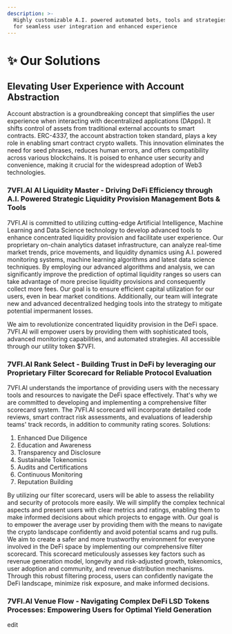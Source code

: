```yaml
---
description: >-
  Highly customizable A.I. powered automated bots, tools and strategies tailored
  for seamless user integration and enhanced experience
---
```


# ✨ Our Solutions

## **Elevating User Experience with Account Abstraction**&#x20;

Account abstraction is a groundbreaking concept that simplifies the user experience when interacting with decentralized applications (DApps). It shifts control of assets from traditional external accounts to smart contracts. ERC-4337, the account abstraction token standard, plays a key role in enabling smart contract crypto wallets. This innovation eliminates the need for seed phrases, reduces human errors, and offers compatibility across various blockchains. It is poised to enhance user security and convenience, making it crucial for the widespread adoption of Web3 technologies.

### 7VFI.AI AI Liquidity Master - Driving DeFi Efficiency through A.I. Powered Strategic Liquidity Provision Management Bots & Tools

7VFI.AI is committed to utilizing cutting-edge Artificial Intelligence, Machine Learning and Data Science technology to develop advanced tools to enhance concentrated liquidity provision and facilitate user experience. Our proprietary on-chain analytics dataset infrastructure, can analyze real-time market trends, price movements, and liquidity dynamics using A.I. powered monitoring systems, machine learning algorithms and latest data science techniques. By employing our advanced algorithms and analysis, we can significantly improve the prediction of optimal liquidity ranges so users can take advantage of more precise liquidity provisions and consequently collect more fees. Our goal is to ensure efficient capital utilization for our users, even in bear market conditions. Additionally, our team will integrate new and advanced decentralized hedging tools into the strategy to mitigate potential impermanent losses.

We aim to revolutionize concentrated liquidity provision in the DeFi space. 7VFI.AI will empower users by providing them with sophisticated tools, advanced monitoring capabilities, and automated strategies. All accessible through our utility token $7VFI.

### 7VFI.AI Rank Select - Building Trust in DeFi by leveraging our Proprietary Filter Scorecard for Reliable Protocol Evaluation

7VFI.AI understands the importance of providing users with the necessary tools and resources to navigate the DeFi space effectively. That's why we are committed to developing and implementing a comprehensive filter scorecard system. The 7VFI.AI scorecard will incorporate detailed code reviews, smart contract risk assessments, and evaluations of leadership teams' track records, in addition to community rating scores. Solutions:

1. Enhanced Due Diligence
2. Education and Awareness
3. Transparency and Disclosure
4. Sustainable Tokenomics
5. Audits and Certifications
6. Continuous Monitoring
7. Reputation Building&#x20;

By utilizing our filter scorecard, users will be able to assess the reliability and security of protocols more easily. We will simplify the complex technical aspects and present users with clear metrics and ratings, enabling them to make informed decisions about which projects to engage with. Our goal is to empower the average user by providing them with the means to navigate the crypto landscape confidently and avoid potential scams and rug pulls. We aim to create a safer and more trustworthy environment for everyone involved in the DeFi space by implementing our comprehensive filter scorecard. This scorecard meticulously assesses key factors such as revenue generation model, longevity and risk-adjusted growth, tokenomics, user adoption and community, and revenue distribution mechanisms. Through this robust filtering process, users can confidently navigate the DeFi landscape, minimize risk exposure, and make informed decisions.

### 7VFI.AI Venue Flow - Navigating Complex DeFi LSD Tokens Processes: Empowering Users for Optimal Yield Generation

edit
